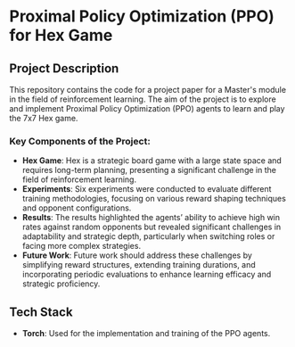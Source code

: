 # Proximal Policy Optimization (PPO) for Hex Game

## Project Description

This repository contains the code for a project paper for a Master's module in the field of reinforcement learning. The aim of the project is to explore and implement Proximal Policy Optimization (PPO) agents to learn and play the 7x7 Hex game.

### Key Components of the Project:
- **Hex Game**: Hex is a strategic board game with a large state space and requires long-term planning, presenting a significant challenge in the field of reinforcement learning.
- **Experiments**: Six experiments were conducted to evaluate different training methodologies, focusing on various reward shaping techniques and opponent configurations.
- **Results**: The results highlighted the agents’ ability to achieve high win rates against random opponents but revealed significant challenges in adaptability and strategic depth, particularly when switching roles or facing more complex strategies.
- **Future Work**: Future work should address these challenges by simplifying reward structures, extending training durations, and incorporating periodic evaluations to enhance learning efficacy and strategic proficiency.

## Tech Stack

- **Torch**: Used for the implementation and training of the PPO agents.
